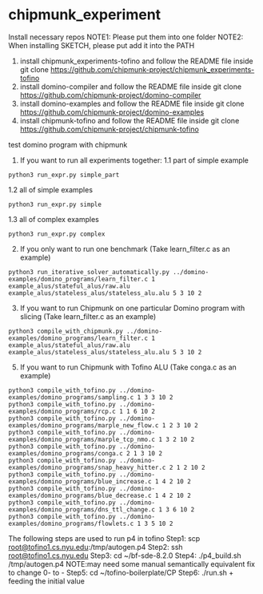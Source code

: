 # chipmunk_experiment
Install necessary repos
NOTE1: Please put them into one folder
NOTE2: When installing SKETCH, please put add it into the PATH
1. install chipmunk_experiments-tofino and follow the README file inside
   git clone https://github.com/chipmunk-project/chipmunk_experiments-tofino
2. install domino-compiler and follow the README file inside
   git clone https://github.com/chipmunk-project/domino-compiler
3. install domino-examples and follow the README file inside
   git clone https://github.com/chipmunk-project/domino-examples
4. install chipmunk-tofino and follow the README file inside
   git clone https://github.com/chipmunk-project/chipmunk-tofino


test domino program with chipmunk

1. If you want to run all experiments together: 
1.1 part of simple example
```
python3 run_expr.py simple_part
```
1.2 all of simple examples
```
python3 run_expr.py simple
```

1.3 all of complex examples
```
python3 run_expr.py complex
```

2. If you only want to run one benchmark (Take learn_filter.c as an example)
```
python3 run_iterative_solver_automatically.py ../domino-examples/domino_programs/learn_filter.c 1 example_alus/stateful_alus/raw.alu example_alus/stateless_alus/stateless_alu.alu 5 3 10 2
```

3. If you want to run Chipmunk on one particular Domino program with slicing (Take learn_filter.c as an example)
```
python3 compile_with_chipmunk.py ../domino-examples/domino_programs/learn_filter.c 1 example_alus/stateful_alus/raw.alu example_alus/stateless_alus/stateless_alu.alu 5 3 10 2
```
5. If you want to run Chipmunk with Tofino ALU (Take conga.c as an example)
```
python3 compile_with_tofino.py ../domino-examples/domino_programs/sampling.c 1 3 3 10 2
python3 compile_with_tofino.py ../domino-examples/domino_programs/rcp.c 1 1 6 10 2
python3 compile_with_tofino.py ../domino-examples/domino_programs/marple_new_flow.c 1 2 3 10 2
python3 compile_with_tofino.py ../domino-examples/domino_programs/marple_tcp_nmo.c 1 3 2 10 2
python3 compile_with_tofino.py ../domino-examples/domino_programs/conga.c 2 1 3 10 2
python3 compile_with_tofino.py ../domino-examples/domino_programs/snap_heavy_hitter.c 2 1 2 10 2
python3 compile_with_tofino.py ../domino-examples/domino_programs/blue_increase.c 1 4 2 10 2
python3 compile_with_tofino.py ../domino-examples/domino_programs/blue_decrease.c 1 4 2 10 2
python3 compile_with_tofino.py ../domino-examples/domino_programs/dns_ttl_change.c 1 3 6 10 2
python3 compile_with_tofino.py ../domino-examples/domino_programs/flowlets.c 1 3 5 10 2
```
The following steps are used to run p4 in tofino
Step1: scp <generated p4 program> root@tofino1.cs.nyu.edu:/tmp/autogen.p4
Step2: ssh root@tofino1.cs.nyu.edu
Step3: cd ~/bf-sde-8.2.0
Step4: ./p4_build.sh /tmp/autogen.p4    NOTE:may need some manual semantically equivalent fix to change 0- to -
Step5: cd ~/tofino-boilerplate/CP
Step6: ./run.sh + feeding the initial value

